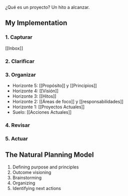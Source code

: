 ¿Qué es un proyecto?
Un hito a alcanzar. 

## My Implementation

### 1. Capturar
[[Inbox]]
### 2. Clarificar
### 3. Organizar
-   Horizonte 5: [[Propósito]] y [[Principios]]
-   Horizonte 4: [[Visión]]
-   Horizonte 3: [[Hitos]]
-   Horizonte 2: [[Áreas de foco]] y  [[responsabilidades]]
-   Horizonte 1: [[Proyectos Actuales]]
-   Suelo: [[Acciones Actuales]] 
### 4. Revisar
### 5. Actuar

## The Natural Planning Model
1. Defining purpose and principles
2. Outcome visioning
3. Brainstorming
4. Organizing
5. Identifying next actions